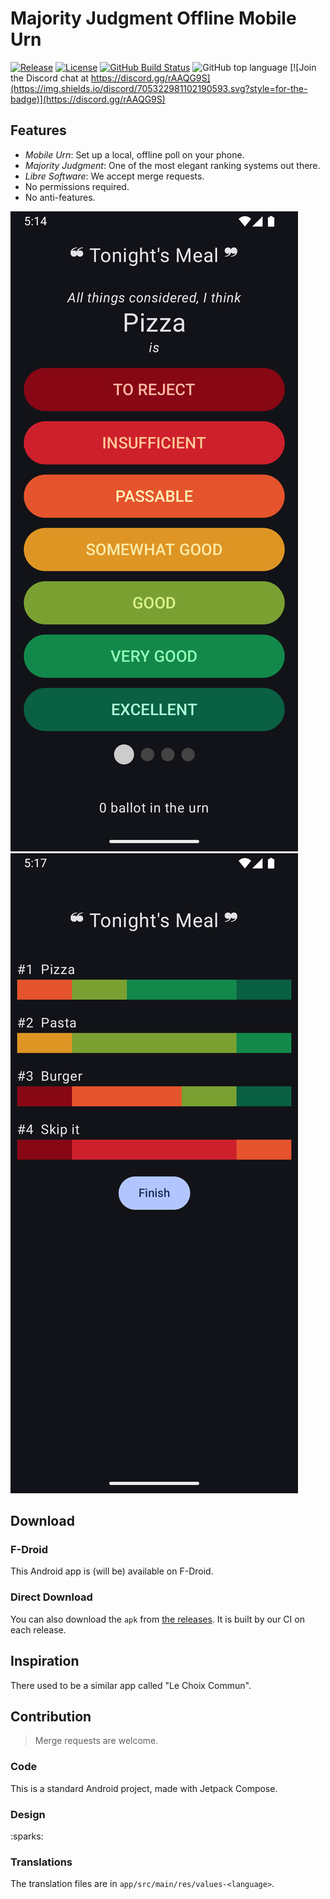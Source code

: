 # Majority Judgment Offline Mobile Urn

[![Release](https://img.shields.io/github/v/release/MieuxVoter/majority-judgment-offline-urn-android?sort=semver&style=for-the-badge)](https://github.com/MieuxVoter/majority-judgment-offline-urn-android/releases)
[![License](https://img.shields.io/github/license/MieuxVoter/majority-judgment-offline-urn-android?style=for-the-badge)](./LICENSE)
[![GitHub Build Status](https://img.shields.io/github/actions/workflow/status/MieuxVoter/majority-judgment-offline-urn-android/android.yml?style=for-the-badge)](https://github.com/MieuxVoter/majority-judgment-offline-urn-android/actions/workflows/android.yml)
![GitHub top language](https://img.shields.io/github/languages/top/MieuxVoter/majority-judgment-offline-urn-android?style=for-the-badge)
[![Join the Discord chat at https://discord.gg/rAAQG9S](https://img.shields.io/discord/705322981102190593.svg?style=for-the-badge)](https://discord.gg/rAAQG9S)


## Features

- *Mobile Urn*: Set up a local, offline poll on your phone.
- *Majority Judgment*: One of the most elegant ranking systems out there.
- *Libre Software*: We accept merge requests.
- No permissions required.
- No anti-features.

![1.png](metadata/en-US/images/phoneScreenshots/1.png)
![2.png](metadata/en-US/images/phoneScreenshots/2.png)


## Download

### F-Droid

This Android app is (will be) available on F-Droid.

### Direct Download

You can also download the `apk` from [the releases](https://github.com/MieuxVoter/majority-judgment-offline-urn-android/releases).
It is built by our CI on each release.


## Inspiration

There used to be a similar app called "Le Choix Commun".


## Contribution

> Merge requests are welcome.

### Code

This is a standard Android project, made with Jetpack Compose.

### Design

:sparks:

### Translations

The translation files are in `app/src/main/res/values-<language>`.
